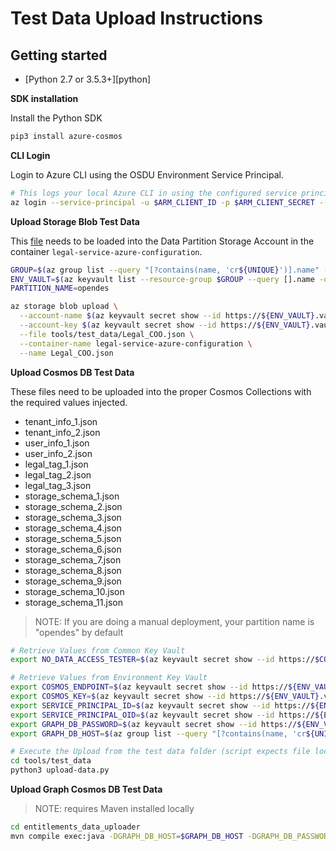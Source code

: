# Test Data Upload Instructions

## Getting started

* [Python 2.7 or 3.5.3+][python]

__SDK installation__

Install the Python SDK

```bash
pip3 install azure-cosmos
```

__CLI Login__

Login to Azure CLI using the OSDU Environment Service Principal.

```bash
# This logs your local Azure CLI in using the configured service principal.
az login --service-principal -u $ARM_CLIENT_ID -p $ARM_CLIENT_SECRET --tenant $ARM_TENANT_ID
```

__Upload Storage Blob Test Data__

This [file](../tools/test_data/Legal_COO.json) needs to be loaded into the Data Partition Storage Account in the container  `legal-service-azure-configuration`.

```bash
GROUP=$(az group list --query "[?contains(name, 'cr${UNIQUE}')].name" -otsv)
ENV_VAULT=$(az keyvault list --resource-group $GROUP --query [].name -otsv)
PARTITION_NAME=opendes

az storage blob upload \
  --account-name $(az keyvault secret show --id https://${ENV_VAULT}.vault.azure.net/secrets/${PARTITION_NAME}-storage --query value -otsv) \
  --account-key $(az keyvault secret show --id https://${ENV_VAULT}.vault.azure.net/secrets/${PARTITION_NAME}-storage-key --query value -otsv) \
  --file tools/test_data/Legal_COO.json \
  --container-name legal-service-azure-configuration \
  --name Legal_COO.json
```

__Upload Cosmos DB Test Data__

These files need to be uploaded into the proper Cosmos Collections with the required values injected.

- tenant_info_1.json
- tenant_info_2.json
- user_info_1.json
- user_info_2.json
- legal_tag_1.json
- legal_tag_2.json
- legal_tag_3.json
- storage_schema_1.json
- storage_schema_2.json
- storage_schema_3.json
- storage_schema_4.json
- storage_schema_5.json
- storage_schema_6.json
- storage_schema_7.json
- storage_schema_8.json
- storage_schema_9.json
- storage_schema_10.json
- storage_schema_11.json

> NOTE: If you are doing a manual deployment, your partition name is "opendes" by default

```bash
# Retrieve Values from Common Key Vault
export NO_DATA_ACCESS_TESTER=$(az keyvault secret show --id https://$COMMON_VAULT.vault.azure.net/secrets/osdu-mvp-${UNIQUE}-noaccess-oid --query value -otsv)

# Retrieve Values from Environment Key Vault
export COSMOS_ENDPOINT=$(az keyvault secret show --id https://${ENV_VAULT}.vault.azure.net/secrets/${PARTITION_NAME}-cosmos-endpoint --query value -otsv)
export COSMOS_KEY=$(az keyvault secret show --id https://${ENV_VAULT}.vault.azure.net/secrets/${PARTITION_NAME}-cosmos-primary-key --query value -otsv)
export SERVICE_PRINCIPAL_ID=$(az keyvault secret show --id https://${ENV_VAULT}.vault.azure.net/secrets/app-dev-sp-username --query value -otsv)
export SERVICE_PRINCIPAL_OID=$(az keyvault secret show --id https://${ENV_VAULT}.vault.azure.net/secrets/app-dev-sp-id --query value -otsv)
export GRAPH_DB_PASSWORD=$(az keyvault secret show --id https://${ENV_VAULT}.vault.azure.net/secrets/graph-db-primary-key --query value -otsv)
export GRAPH_DB_HOST=$(az group list --query "[?contains(name, 'cr${UNIQUE}')].name" -otsv | awk '{ print substr( $0, 1, length($0)-3 ) }')-graph.gremlin.cosmos.azure.com

# Execute the Upload from the test data folder (script expects file locally)
cd tools/test_data
python3 upload-data.py
```
__Upload Graph Cosmos DB Test Data__

> NOTE: requires Maven installed locally
```bash
cd entitlements_data_uploader
mvn compile exec:java -DGRAPH_DB_HOST=$GRAPH_DB_HOST -DGRAPH_DB_PASSWORD=$GRAPH_DB_PASSWORD -DSERVICE_PRINCIPAL_ID=$SERVICE_PRINCIPAL_ID -DNO_DATA_ACCESS_TESTER=$NO_DATA_ACCESS_TESTER
```
